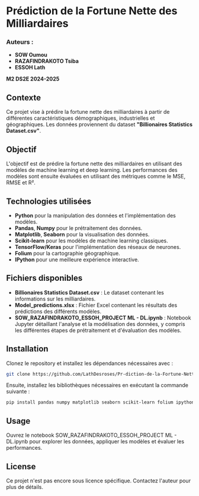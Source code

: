 # Prédiction de la Fortune Nette des Milliardaires

### Auteurs : 

- **SOW Oumou**
- **RAZAFINDRAKOTO Tsiba**
- **ESSOH Lath**

**M2 DS2E 2024-2025**

## Contexte

Ce projet vise à prédire la fortune nette des milliardaires à partir de différentes caractéristiques démographiques, industrielles et géographiques. Les données proviennent du dataset **"Billionaires Statistics Dataset.csv"**.

## Objectif

L'objectif est de prédire la fortune nette des milliardaires en utilisant des modèles de machine learning et deep learning. Les performances des modèles sont ensuite évaluées en utilisant des métriques comme le MSE, RMSE et R².

## Technologies utilisées

- **Python** pour la manipulation des données et l'implémentation des modèles.
- **Pandas**, **Numpy** pour le prétraitement des données.
- **Matplotlib**, **Seaborn** pour la visualisation des données.
- **Scikit-learn** pour les modèles de machine learning classiques.
- **TensorFlow/Keras** pour l'implémentation des réseaux de neurones.
- **Folium** pour la cartographie géographique.
- **IPython** pour une meilleure expérience interactive.

## Fichiers disponibles

- **Billionaires Statistics Dataset.csv** : Le dataset contenant les informations sur les milliardaires.
- **Model_predictions.xlsx** : Fichier Excel contenant les résultats des prédictions des différents modèles.
- **SOW_RAZAFINDRAKOTO_ESSOH_PROJECT ML - DL.ipynb** : Notebook Jupyter détaillant l'analyse et la modélisation des données, y compris les différentes étapes de prétraitement et d'évaluation des modèles.

## Installation

Clonez le repository et installez les dépendances nécessaires avec :

```bash
git clone https://github.com/LathDesroses/Pr-diction-de-la-Fortune-Nette-des-Milliardaires.git
```

Ensuite, installez les bibliothèques nécessaires en exécutant la commande suivante :
```bash
pip install pandas numpy matplotlib seaborn scikit-learn folium ipython tensorflow
```

## Usage
Ouvrez le notebook SOW_RAZAFINDRAKOTO_ESSOH_PROJECT ML - DL.ipynb pour explorer les données, appliquer les modèles et évaluer les performances.


## License

Ce projet n'est pas encore sous licence spécifique. Contactez l'auteur pour plus de détails.
